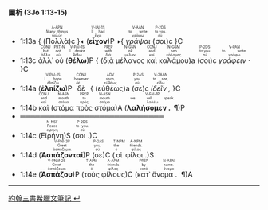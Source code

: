 #### 圖析 (3Jo 1:13-15)

- 1:13a { (<RUBY><ruby><ruby>Πολλὰ<rt>πολύς</rt></ruby><rt>Many things</rt></ruby><rt>A-APN</rt></RUBY>)c }◖ (<RUBY><ruby><ruby><strong>εἶχον</strong><rt>ἔχω</rt></ruby><rt>I had</rt></ruby><rt>V-IAI-1S</rt></RUBY>)P ◗{ <RUBY><ruby><ruby><em>γράψαι</em><rt>γράφω</rt></ruby><rt>to write</rt></ruby><rt>V-AAN</rt></RUBY> (<RUBY><ruby><ruby>σοι<rt>σύ</rt></ruby><rt>to you,</rt></ruby><rt>P-2DS</rt></RUBY>)c }C
- 1:13c <RUBY><ruby><ruby>ἀλλ᾽<rt>ἀλλά</rt></ruby><rt>but</rt></ruby><rt>CONJ</rt></RUBY> <RUBY><ruby><ruby>οὐ<rt>οὐ</rt></ruby><rt>not</rt></ruby><rt>PRT-N</rt></RUBY> (<RUBY><ruby><ruby><strong>θέλω</strong><rt>θέλω</rt></ruby><rt>I desire</rt></ruby><rt>V-PAI-1S</rt></RUBY>)P { (<RUBY><ruby><ruby>διὰ<rt>διά</rt></ruby><rt>with</rt></ruby><rt>PREP</rt></RUBY> <RUBY><ruby><ruby>μέλανος<rt>μέλαν</rt></ruby><rt>ink</rt></ruby><rt>N-GSN</rt></RUBY> <RUBY><ruby><ruby>καὶ<rt>καί</rt></ruby><rt>and</rt></ruby><rt>CONJ</rt></RUBY> <RUBY><ruby><ruby>καλάμου<rt>κάλαμος</rt></ruby><rt>pen</rt></ruby><rt>N-GSM</rt></RUBY>)a (<RUBY><ruby><ruby>σοι<rt>σύ</rt></ruby><rt>to you</rt></ruby><rt>P-2DS</rt></RUBY>)c <RUBY><ruby><ruby><em>γράφειν · </em><rt>γράφω</rt></ruby><rt>to write.</rt></ruby><rt>V-PAN</rt></RUBY> }C
- 1:14a (<RUBY><ruby><ruby><strong>ἐλπίζω</strong><rt>ἐλπίζω</rt></ruby><rt>I hope</rt></ruby><rt>V-PAI-1S</rt></RUBY>)P <RUBY><ruby><ruby>δὲ<rt>δέ</rt></ruby><rt>however</rt></ruby><rt>CONJ</rt></RUBY> { (<RUBY><ruby><ruby>εὐθέως<rt>εὐθέως</rt></ruby><rt>soon,</rt></ruby><rt>ADV</rt></RUBY>)a (<RUBY><ruby><ruby>σε<rt>σύ</rt></ruby><rt>you</rt></ruby><rt>P-2AS</rt></RUBY>)c <RUBY><ruby><ruby><em>ἰδεῖν , </em><rt>εἴδω</rt></ruby><rt>to see,</rt></ruby><rt>V-2AAN</rt></RUBY> }C
- 1:14b <RUBY><ruby><ruby>καὶ<rt>καί</rt></ruby><rt>and</rt></ruby><rt>CONJ</rt></RUBY> (<RUBY><ruby><ruby>στόμα<rt>στόμα</rt></ruby><rt>mouth</rt></ruby><rt>N-ASN</rt></RUBY> <RUBY><ruby><ruby>πρὸς<rt>πρός</rt></ruby><rt>to</rt></ruby><rt>PREP</rt></RUBY> <RUBY><ruby><ruby>στόμα<rt>στόμα</rt></ruby><rt>mouth</rt></ruby><rt>N-ASN</rt></RUBY>)A (<RUBY><ruby><ruby><strong>λαλήσομεν .  ¶ </strong><rt>λαλέω</rt></ruby><rt>we will speak.</rt></ruby><rt>V-FAI-1P</rt></RUBY>)P
- ═════════════════════════════
- 1:14c (<RUBY><ruby><ruby>Εἰρήνη<rt>εἰρήνη</rt></ruby><rt>Peace</rt></ruby><rt>N-NSF</rt></RUBY>)S (<RUBY><ruby><ruby>σοι . <rt>σύ</rt></ruby><rt>to you.</rt></ruby><rt>P-2DS</rt></RUBY>)C 
- 1:14d (<RUBY><ruby><ruby><strong>Ἀσπάζονταί</strong><rt>ἀσπάζομαι</rt></ruby><rt>Greet</rt></ruby><rt>V-PNI-3P</rt></RUBY>)P (<RUBY><ruby><ruby>σε<rt>σύ</rt></ruby><rt>you,</rt></ruby><rt>P-2AS</rt></RUBY>)C (<RUBY><ruby><ruby>οἱ<rt>ὁ</rt></ruby><rt>the</rt></ruby><rt>T-NPM</rt></RUBY> <RUBY><ruby><ruby>φίλοι . <rt>φίλος</rt></ruby><rt>friends.</rt></ruby><rt>A-NPM</rt></RUBY>)S 
- 1:14e (<RUBY><ruby><ruby><strong>Ἀσπάζου</strong><rt>ἀσπάζομαι</rt></ruby><rt>Greet</rt></ruby><rt>V-PNM-2S</rt></RUBY>)P (<RUBY><ruby><ruby>τοὺς<rt>ὁ</rt></ruby><rt>the</rt></ruby><rt>T-APM</rt></RUBY> <RUBY><ruby><ruby>φίλους<rt>φίλος</rt></ruby><rt>friends</rt></ruby><rt>A-APM</rt></RUBY>)C (<RUBY><ruby><ruby>κατ᾽<rt>κατά</rt></ruby><rt>by</rt></ruby><rt>PREP</rt></RUBY> <RUBY><ruby><ruby>ὄνομα .  ¶ <rt>ὄνομα</rt></ruby><rt>name.</rt></ruby><rt>N-ASN</rt></RUBY>)A


---

[約翰三書希臘文筆記 ↵](3John-Notes.md)

